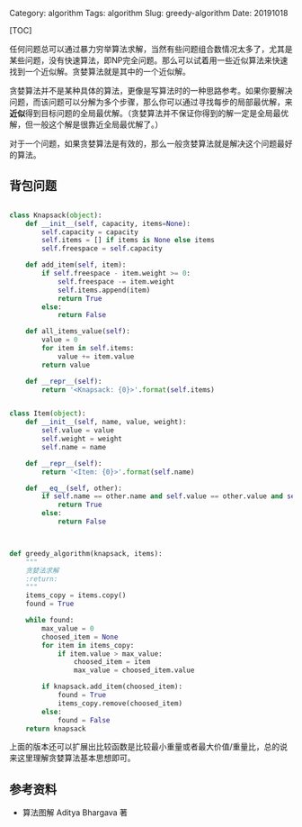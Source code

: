 Category: algorithm
Tags: algorithm
Slug: greedy-algorithm
Date: 20191018

[TOC]

任何问题总可以通过暴力穷举算法求解，当然有些问题组合数情况太多了，尤其是某些问题，没有快速算法，即NP完全问题。那么可以试着用一些近似算法来快速找到一个近似解。贪婪算法就是其中的一个近似解。

贪婪算法并不是某种具体的算法，更像是写算法时的一种思路参考。如果你要解决问题，而该问题可以分解为多个步骤，那么你可以通过寻找每步的局部最优解，来**近似**得到目标问题的全局最优解。（贪婪算法并不保证你得到的解一定是全局最优解，但一般这个解是很靠近全局最优解了。）

对于一个问题，如果贪婪算法是有效的，那么一般贪婪算法就是解决这个问题最好的算法。



## 背包问题



```python

class Knapsack(object):
    def __init__(self, capacity, items=None):
        self.capacity = capacity
        self.items = [] if items is None else items
        self.freespace = self.capacity

    def add_item(self, item):
        if self.freespace - item.weight >= 0:
            self.freespace -= item.weight
            self.items.append(item)
            return True
        else:
            return False

    def all_items_value(self):
        value = 0
        for item in self.items:
            value += item.value
        return value

    def __repr__(self):
        return '<Knapsack: {0}>'.format(self.items)


class Item(object):
    def __init__(self, name, value, weight):
        self.value = value
        self.weight = weight
        self.name = name

    def __repr__(self):
        return '<Item: {0}>'.format(self.name)

    def __eq__(self, other):
        if self.name == other.name and self.value == other.value and self.weight == other.weight:
            return True
        else:
            return False



def greedy_algorithm(knapsack, items):
    """
    贪婪法求解
    :return:
    """
    items_copy = items.copy()
    found = True

    while found:
        max_value = 0
        choosed_item = None
        for item in items_copy:
            if item.value > max_value:
                choosed_item = item
                max_value = choosed_item.value

        if knapsack.add_item(choosed_item):
            found = True
            items_copy.remove(choosed_item)
        else:
            found = False
    return knapsack
```

上面的版本还可以扩展出比较函数是比较最小重量或者最大价值/重量比，总的说来这里理解贪婪算法基本思想即可。



## 参考资料

- 算法图解 Aditya Bhargava 著



